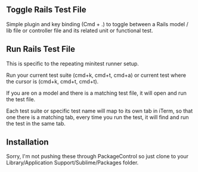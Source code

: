 ## Toggle Rails Test File

Simple plugin and key binding (Cmd + .) to toggle between a Rails model / lib file or controller file and its related unit or functional test.


## Run Rails Test File

This is specific to the repeating minitest runner setup.

Run your current test suite (cmd+k, cmd+t, cmd+a) or current test where the cursor is (cmd+k, cmd+t, cmd+t).

If you are on a model and there is a matching test file, it will open and run the test file.

Each test suite or specific test name will map to its own tab in iTerm, so that one there is a matching tab, every time you run the test, it will find and run the test in the same tab.


## Installation

Sorry, I'm not pushing these through PackageControl so just clone to your Library/Application Support/Sublime/Packages folder.

